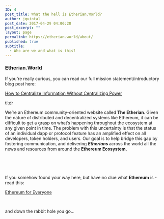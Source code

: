 ```yaml
---
ID: 4
post_title: What the hell is Etherian.World?
author: jquintal
post_date: 2017-04-29 04:06:28
post_excerpt: ""
layout: page
permalink: https://etherian.world/about/
published: true
subtitle:
  - Who are we and what is this?
---
```

<h3>Etherian.World</h3>
If you're really curious, you can read our full mission statement/introductory blog post here:

<a href="https://medium.com/etherian/how-to-centralize-information-without-centralizing-power-ae36d41020f4">How to Centralize Information Without Centralizing Power</a>

tl;dr

We’re an Ethereum community-oriented website called <strong>The Etherian</strong>. Given the nature of distributed and decentralized systems like Ethereum, it can be difficult to get a grasp on what’s happening throughout the ecosystem at any given point in time. The problem with this uncertainty is that the status of an individual dapp or protocol feature has an amplified effect on all developers, token holders, and users. Our goal is to help bridge this gap by fostering communication, and delivering <strong><em>Etherians</em> </strong>across the world all the news and resources from around the <strong>Ethereum Ecosystem.</strong>

&nbsp;

&nbsp;

If you somehow found your way here, but have no clue what <strong>Ethereum</strong> is - read this:

<a href="https://medium.com/@Ethereum_AI/ethereum-for-everyone-2846efa35815">Ethereum for Everyone</a>

&nbsp;

and down the rabbit hole you go...